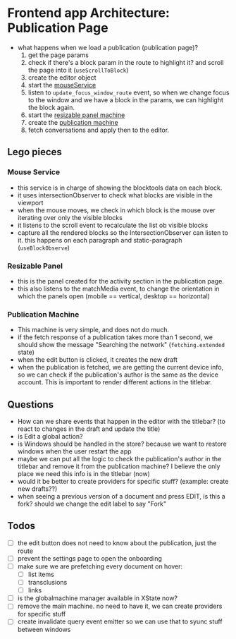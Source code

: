 # Frontend app Architecture: Publication Page

- what happens when we load a publication (publication page)?
  1.  get the page params
  2.  check if there's a block param in the route to highlight it? and scroll the page into it (`useScrollToBlock`)
  3.  create the editor object
  4.  start the [mouseService](#mouse-service)
  5.  listen to `update_focus_window_route` event, so when we change focus to the window and we have a block in the params, we can highlight the block again.
  6.  start the [resizable panel machine](#resizable-panel)
  7.  create the [publication machine](#publication-machine)
  8.  fetch conversations and apply then to the editor.

## Lego pieces

### Mouse Service

- this service is in charge of showing the blocktools data on each block.
- it uses intersectionObserver to check what blocks are visible in the viewport
- when the mouse moves, we check in which block is the mouse over iterating over only the visible blocks
- it listens to the scroll event to recalculate the list ob visible blocks
- capture all the rendered blocks so the IntersectionObserver can listen to it. this happens on each paragraph and static-paragraph (`useBlockObserve`)

### Resizable Panel

- this is the panel created for the activity section in the publication page.
- this also listens to the matchMedia event, to change the orientation in which the panels open (mobile == vertical, desktop == horizontal)

### Publication Machine

- This machine is very simple, and does not do much.
- if the fetch response of a publication takes more than 1 second, we should show the message "Searching the network" (`fetching.extended` state)
- when the edit button is clicked, it creates the new draft
- when the publication is fetched, we are getting the current device info, so we can check if the publication's author is the same as the device account. This is important to render different actions in the titlebar.

## Questions

- How can we share events that happen in the editor with the titlebar? (to react to changes in the draft and update the title)
- is Edit a global action?
- is Windows should be handled in the store? because we want to restore windows when the user restart the app
- maybe we can put all the logic to check the publication's author in the titlebar and remove it from the publication machine? I believe the only place we need this info is in the titlebar (now)
- would it be better to create providers for specific stuff? (example: create new drafts??)
- when seeing a previous version of a document and press EDIT, is this a fork? should we change the edit label to say "Fork"

## Todos

- [ ] the edit button does not need to know about the publication, just the route
- [ ] prevent the settings page to open the onboarding
- [ ] make sure we are prefetching every document on hover:
  - [ ] list items
  - [ ] transclusions
  - [ ] links
- [ ] is the globalmachine manager available in XState now?
- [ ] remove the main machine. no need to have it, we can create providers for specific stuff
- [ ] create invalidate query event emitter so we can use that to syunc stuff between windows
